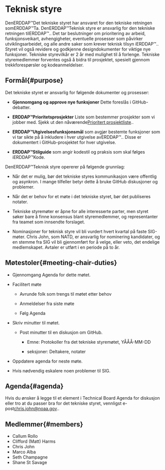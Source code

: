 # Teknisk styre

DenERDDAP™Det tekniske styret har ansvaret for den tekniske retningen somERDDAP™Ta. DenERDDAP™Teknisk styre er ansvarlig for den tekniske retningen tilERDDAP™.. Det tar beslutninger om prioritering av arbeid, funksjonsveikart, avhengigheter, eventuelle prosesser som påvirker utviklingsarbeidet, og alle andre saker som krever teknisk tilsyn iERDDAP™.. Styret vil også revidere og godkjenne designdokumenter for viktige nye funksjoner. Tekniske styrevilkår er 2 år med mulighet til å forlenge. Tekniske styremedlemmer forventes også å bidra til prosjektet, spesielt gjennom trekkforespørsler og kodeanmeldelser.

## Formål{#purpose} 

Det tekniske styret er ansvarlig for følgende dokumenter og prosesser:

*  **Gjennomgang og approve nye funksjoner** Dette foreslås i GitHub-debatter.

*  **ERDDAP™Prioritetsprosjekter** Liste som bestemmer prosjekter som vi jobber med. Sjekk ut den nåværende[Prioritert prosjektliste](https://github.com/ERDDAP/erddap/issues/158)..

*  **ERDDAP™Utgivelsesfunksjonsmål** som avgjør bestemte funksjoner som vi tar sikte på å inkludere i hver utgivelse avERDDAP™.. Disse er dokumentert i GitHub-prosjektet for hver utgivelse.

*  **ERDDAP™Stilguide** som angir kodestil og praksis som skal følges iERDDAP™Kode.

DenERDDAP™Teknisk styre opererer på følgende grunnlag:

* Når det er mulig, bør det tekniske styres kommunikasjon være offentlig og asynkron. I mange tilfeller betyr dette å bruke GitHub diskusjoner og problemer.

* Når det er behov for et møte i det tekniske styret, bør det publiseres notater.

* Tekniske styremøter er åpne for alle interesserte parter, men styret søker bare å finne konsensus blant styremedlemmer, og representanter fra teamet som innsendte forslaget.

* Nominasjoner for teknisk styre vil bli vurdert hvert kvartal på faste SIG-møter. Chris John, som NATD, er ansvarlig for nominering kandidater, og en stemme fra SIG vil bli gjennomført for å velge, eller veto, det endelige medlemskapet. Avtaler er utført i en periode på to år.

## Møtestoler{#meeting-chair-duties} 

- Gjennomgang Agenda for dette møtet.

- Facilitert møte

  - Avrunde folk som trengs til møtet etter behov

  - Anmeldelser fra siste møte

  - Følg Agenda

- Skriv minutter til møtet.

  - Post minutter til en diskusjon om GitHub.

    - Emne: Protokoller fra det tekniske styremøtet, YÅÅÅ-MM-DD

    - seksjoner: Deltakere, notater

- Oppdatere agenda for neste møte.

- Hvis nødvendig eskalere noen problemer til SIG.

## Agenda{#agenda} 

Hvis du ønsker å legge til et element i Technical Board Agenda for diskusjon eller tro at du passer bra for det tekniske styret, vennligst e-post[chris.john@noaa.gov](mailto:chris.john@noaa.gov)..

## Medlemmer{#members} 

* Callum Rollo
* Clifford (Matt) Harms
* Chris John
* Marco Alba
* Seth Champagne
* Shane St Savage
